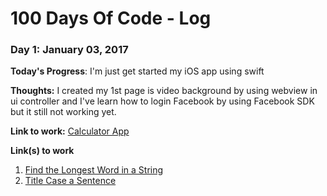 # 100 Days Of Code - Log

### Day 1: January 03, 2017
<!-- ##### (delete me or comment me out) -->

**Today's Progress**: I'm just get started my iOS app using swift

**Thoughts:** I created my 1st page is video background by using webview in ui controller and I've learn how to login Facebook by using Facebook SDK but it still not working yet.

**Link to work:** [Calculator App](http://www.example.com)

**Link(s) to work**
1. [Find the Longest Word in a String](https://www.freecodecamp.com/challenges/find-the-longest-word-in-a-string)
2. [Title Case a Sentence](https://www.freecodecamp.com/challenges/title-case-a-sentence)
